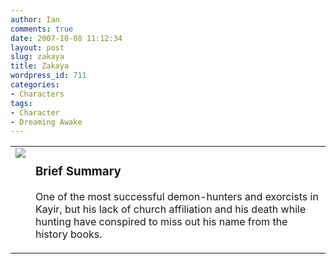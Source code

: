 ```yaml
---
author: Ian
comments: true
date: 2007-10-08 11:12:34
layout: post
slug: zakaya
title: Zakaya
wordpress_id: 711
categories:
- Characters
tags:
- Character
- Dreaming Awake
---
```


<table border="0" cellspacing="10">
<tr>
<td valign="top"><img src="http://onlydreaming.net/images/avatars/zakaya.png" /></td>
<td valign="top">
<h3>Brief Summary</h3>
<p>One of the most successful demon-hunters and exorcists in Kayir, but his lack of church affiliation and his death while hunting have conspired to miss out his name from the history books.</p>
</td></tr></table>